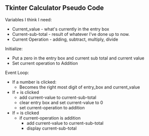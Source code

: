 ## Tkinter Calculator Pseudo Code

Variables I think I need:
  
  * Current_value - what's currently in the entry box
  * Current-sub-total - result of whatever I've done up to now.
  * Current Operation - adding, subtract, multiply, divide
  
Initialize:

  * Put a zero in the entry box and current sub total and current value
  * Set current operation to Addition
  

Event Loop:

  * If a number is clicked:
      * Becomes the right most digit of entry_box and current_value
  * If + is clicked
      * add current-value to current-sub-total
      * clear entry box and set current-value to 0
      * set current-operation to addition
  * If = is clicked 
      * if current-operation is addition
          * add current-value to current-sub-total
          * display current-sub-total